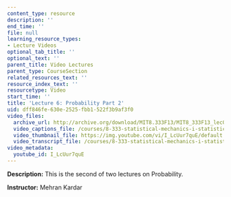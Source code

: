```yaml
---
content_type: resource
description: ''
end_time: ''
file: null
learning_resource_types:
- Lecture Videos
optional_tab_title: ''
optional_text: ''
parent_title: Video Lectures
parent_type: CourseSection
related_resources_text: ''
resource_index_text: ''
resourcetype: Video
start_time: ''
title: 'Lecture 6: Probability Part 2'
uid: dff846fe-630e-2525-fbb1-522f3b9af3f0
video_files:
  archive_url: http://archive.org/download/MIT8.333F13/MIT8_333F13_lec06_300k.mp4
  video_captions_file: /courses/8-333-statistical-mechanics-i-statistical-mechanics-of-particles-fall-2013/0c6c24661d785f06a02f7997addd0578_I_LcUur7quE.vtt
  video_thumbnail_file: https://img.youtube.com/vi/I_LcUur7quE/default.jpg
  video_transcript_file: /courses/8-333-statistical-mechanics-i-statistical-mechanics-of-particles-fall-2013/2632a11d682c265c4b538a8b55f847bf_I_LcUur7quE.pdf
video_metadata:
  youtube_id: I_LcUur7quE
---
```


**Description:** This is the second of two lectures on Probability.

**Instructor:** Mehran Kardar